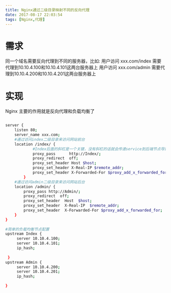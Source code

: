 ```yaml
---
title: Nginx通过二级目录映射不同的反向代理
date: 2017-08-17 22:03:54
tags: [Nginx,代理]
---
```


# 需求

同一个域名需要反向代理到不同的服务器，比如:
用户访问 xxx.com/index 需要代理到10.10.4.100和10.10.4.101这两台服务器上 
用户访问 xxx.com/admin 需要代理到10.10.4.200和10.10.4.201这两台服务器上

<!-- more  -->

# 实现

Nginx 主要的作用就是反向代理和负载均衡了

```bash

server {
    listen 80;
    server_name xxx.com;
    #通过访问index二级目录来访问网站前台
    location /index/ {
            #Index后面的斜杠是一个关键，没有斜杠的话就会传递service到后端节点导致404
            proxy_pass      http://Index/;
            proxy_redirect  off;
            proxy_set_header Host $host;
            proxy_set_header X-Real-IP $remote_addr;
            proxy_set_header X-Forwarded-For $proxy_add_x_forwarded_for;
        }
    #通过访问admin二级目录来访问网站后台
    location /admin/ {
        proxy_pass http://Admin/;
        proxy_redirect  off;
        proxy_set_header  Host  $host;
        proxy_set_header  X-Real-IP  $remote_addr;
        proxy_set_header  X-Forwarded-For $proxy_add_x_forwarded_for;
    }
}
 
#简单的负载均衡节点配置
upstream Index {
     server 10.10.4.100;
     server 10.10.4.101;
     ip_hash;
     
 }
upstream Admin {
     server 10.10.4.200;
     server 10.10.4.201;
     ip_hash;
     
}

```

